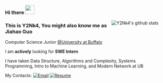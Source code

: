 ### Hi there <img src="https://raw.githubusercontent.com/MartinHeinz/MartinHeinz/master/wave.gif" width="30px">

<img align="right" src="https://github-readme-stats.vercel.app/api/top-langs/?username=y2nk4&layout=compact" alt="Y2Nk4's github stats"/>

### This is Y2Nk4, You might also know me as Jiahao Guo

Computer Science Junior [@University at Buffalo](https://github.com/UB-CSE)

I am **actively** looking for **SWE Intern**

I have taken Data Structure, Algorithms and Complexity, Systems Programming, Intro to Machine Learning, and Modern Network at UB

My Contacts:
[![Email](https://img.shields.io/badge/me@y2nk4.com-informational?logo=mail.Ru)](mailto:me@y2nk4.com)
[![Resume](https://img.shields.io/badge/Resume-brightgreen?logo=LibreOffice)](https://github.com/Y2Nk4/Y2Nk4/raw/master/resume.pdf)
